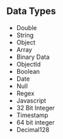 ## Data Types

- Double
- String
- Object
- Array
- Binary Data
- ObjectId
- Boolean
- Date
- Null
- Regex
- Javascript
- 32 Bit Integer
- Timestamp
- 64 bit integer
- Decimal128
